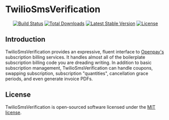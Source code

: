 # TwilioSmsVerification

<p align="center">
<a href="https://github.com/IvanSotelo/TwilioSmsVerification/actions"><img src="https://github.com/IvanSotelo/TwilioSmsVerification/workflows/tests/badge.svg" alt="Build Status"></a>
<a href="https://packagist.org/packages/IvanSotelo/TwilioSmsVerification"><img src="https://poser.pugx.org/IvanSotelo/TwilioSmsVerification/d/total.svg" alt="Total Downloads"></a>
<a href="https://packagist.org/packages/IvanSotelo/TwilioSmsVerification"><img src="https://poser.pugx.org/IvanSotelo/TwilioSmsVerification/v/stable.svg" alt="Latest Stable Version"></a>
<a href="https://packagist.org/packages/IvanSotelo/TwilioSmsVerification"><img src="https://poser.pugx.org/IvanSotelo/TwilioSmsVerification/license.svg" alt="License"></a>
</p>

## Introduction

TwilioSmsVerification provides an expressive, fluent interface to [Openpay's](https://openpay.com) subscription billing services. It handles almost all of the boilerplate subscription billing code you are dreading writing. In addition to basic subscription management, TwilioSmsVerification can handle coupons, swapping subscription, subscription "quantities", cancellation grace periods, and even generate invoice PDFs.

## License

TwilioSmsVerification is open-sourced software licensed under the [MIT license](LICENSE.md).
